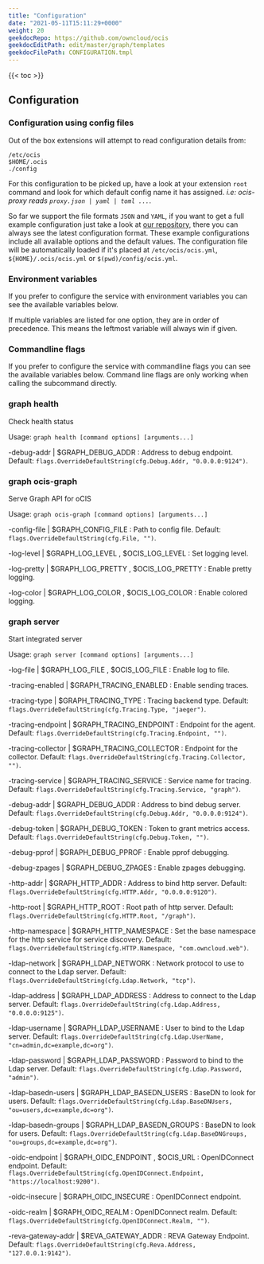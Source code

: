 ```yaml
---
title: "Configuration"
date: "2021-05-11T15:11:29+0000"
weight: 20
geekdocRepo: https://github.com/owncloud/ocis
geekdocEditPath: edit/master/graph/templates
geekdocFilePath: CONFIGURATION.tmpl
---
```


{{< toc >}}

## Configuration

### Configuration using config files

Out of the box extensions will attempt to read configuration details from:

```console
/etc/ocis
$HOME/.ocis
./config
```

For this configuration to be picked up, have a look at your extension `root` command and look for which default config name it has assigned. *i.e: ocis-proxy reads `proxy.json | yaml | toml ...`*.

So far we support the file formats `JSON` and `YAML`, if you want to get a full example configuration just take a look at [our repository](https://github.com/owncloud/ocis/tree/master/graph/config), there you can always see the latest configuration format. These example configurations include all available options and the default values. The configuration file will be automatically loaded if it's placed at `/etc/ocis/ocis.yml`, `${HOME}/.ocis/ocis.yml` or `$(pwd)/config/ocis.yml`.

### Environment variables

If you prefer to configure the service with environment variables you can see the available variables below.

If multiple variables are listed for one option, they are in order of precedence. This means the leftmost variable will always win if given.

### Commandline flags

If you prefer to configure the service with commandline flags you can see the available variables below. Command line flags are only working when calling the subcommand directly.

### graph health

Check health status

Usage: `graph health [command options] [arguments...]`

-debug-addr |  $GRAPH_DEBUG_ADDR
: Address to debug endpoint. Default: `flags.OverrideDefaultString(cfg.Debug.Addr, "0.0.0.0:9124")`.

### graph ocis-graph

Serve Graph API for oCIS

Usage: `graph ocis-graph [command options] [arguments...]`

-config-file |  $GRAPH_CONFIG_FILE
: Path to config file. Default: `flags.OverrideDefaultString(cfg.File, "")`.

-log-level |  $GRAPH_LOG_LEVEL , $OCIS_LOG_LEVEL
: Set logging level.

-log-pretty |  $GRAPH_LOG_PRETTY , $OCIS_LOG_PRETTY
: Enable pretty logging.

-log-color |  $GRAPH_LOG_COLOR , $OCIS_LOG_COLOR
: Enable colored logging.

### graph server

Start integrated server

Usage: `graph server [command options] [arguments...]`

-log-file |  $GRAPH_LOG_FILE , $OCIS_LOG_FILE
: Enable log to file.

-tracing-enabled |  $GRAPH_TRACING_ENABLED
: Enable sending traces.

-tracing-type |  $GRAPH_TRACING_TYPE
: Tracing backend type. Default: `flags.OverrideDefaultString(cfg.Tracing.Type, "jaeger")`.

-tracing-endpoint |  $GRAPH_TRACING_ENDPOINT
: Endpoint for the agent. Default: `flags.OverrideDefaultString(cfg.Tracing.Endpoint, "")`.

-tracing-collector |  $GRAPH_TRACING_COLLECTOR
: Endpoint for the collector. Default: `flags.OverrideDefaultString(cfg.Tracing.Collector, "")`.

-tracing-service |  $GRAPH_TRACING_SERVICE
: Service name for tracing. Default: `flags.OverrideDefaultString(cfg.Tracing.Service, "graph")`.

-debug-addr |  $GRAPH_DEBUG_ADDR
: Address to bind debug server. Default: `flags.OverrideDefaultString(cfg.Debug.Addr, "0.0.0.0:9124")`.

-debug-token |  $GRAPH_DEBUG_TOKEN
: Token to grant metrics access. Default: `flags.OverrideDefaultString(cfg.Debug.Token, "")`.

-debug-pprof |  $GRAPH_DEBUG_PPROF
: Enable pprof debugging.

-debug-zpages |  $GRAPH_DEBUG_ZPAGES
: Enable zpages debugging.

-http-addr |  $GRAPH_HTTP_ADDR
: Address to bind http server. Default: `flags.OverrideDefaultString(cfg.HTTP.Addr, "0.0.0.0:9120")`.

-http-root |  $GRAPH_HTTP_ROOT
: Root path of http server. Default: `flags.OverrideDefaultString(cfg.HTTP.Root, "/graph")`.

-http-namespace |  $GRAPH_HTTP_NAMESPACE
: Set the base namespace for the http service for service discovery. Default: `flags.OverrideDefaultString(cfg.HTTP.Namespace, "com.owncloud.web")`.

-ldap-network |  $GRAPH_LDAP_NETWORK
: Network protocol to use to connect to the Ldap server. Default: `flags.OverrideDefaultString(cfg.Ldap.Network, "tcp")`.

-ldap-address |  $GRAPH_LDAP_ADDRESS
: Address to connect to the Ldap server. Default: `flags.OverrideDefaultString(cfg.Ldap.Address, "0.0.0.0:9125")`.

-ldap-username |  $GRAPH_LDAP_USERNAME
: User to bind to the Ldap server. Default: `flags.OverrideDefaultString(cfg.Ldap.UserName, "cn=admin,dc=example,dc=org")`.

-ldap-password |  $GRAPH_LDAP_PASSWORD
: Password to bind to the Ldap server. Default: `flags.OverrideDefaultString(cfg.Ldap.Password, "admin")`.

-ldap-basedn-users |  $GRAPH_LDAP_BASEDN_USERS
: BaseDN to look for users. Default: `flags.OverrideDefaultString(cfg.Ldap.BaseDNUsers, "ou=users,dc=example,dc=org")`.

-ldap-basedn-groups |  $GRAPH_LDAP_BASEDN_GROUPS
: BaseDN to look for users. Default: `flags.OverrideDefaultString(cfg.Ldap.BaseDNGroups, "ou=groups,dc=example,dc=org")`.

-oidc-endpoint |  $GRAPH_OIDC_ENDPOINT , $OCIS_URL
: OpenIDConnect endpoint. Default: `flags.OverrideDefaultString(cfg.OpenIDConnect.Endpoint, "https://localhost:9200")`.

-oidc-insecure |  $GRAPH_OIDC_INSECURE
: OpenIDConnect endpoint.

-oidc-realm |  $GRAPH_OIDC_REALM
: OpenIDConnect realm. Default: `flags.OverrideDefaultString(cfg.OpenIDConnect.Realm, "")`.

-reva-gateway-addr |  $REVA_GATEWAY_ADDR
: REVA Gateway Endpoint. Default: `flags.OverrideDefaultString(cfg.Reva.Address, "127.0.0.1:9142")`.

